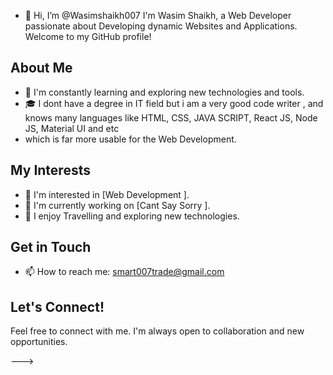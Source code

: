 - 👋 Hi, I’m @Wasimshaikh007
I'm Wasim Shaikh, a Web Developer passionate about Developing dynamic Websites and Applications. Welcome to my GitHub profile!

## About Me
- 🌱 I'm constantly learning and exploring new technologies and tools.
- 🎓 I dont have a degree in IT field but i am a very good code writer , and knows many languages like HTML, CSS, JAVA SCRIPT, React JS, Node JS, Material UI and etc
- which is far more usable for the Web Development.

## My Interests

- 🚀 I'm interested in [Web Development ].
- 🔭 I'm currently working on [Cant Say Sorry ].
- 🌟 I enjoy Travelling and exploring new technologies.
  
## Get in Touch
- 📫 How to reach me: smart007trade@gmail.com
  
## Let's Connect!

Feel free to connect with me. I'm always open to collaboration and new opportunities.


--->
